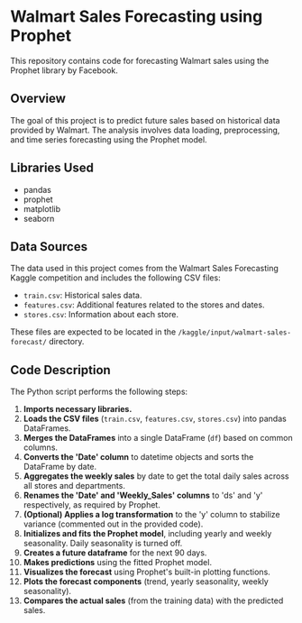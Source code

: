 # Walmart Sales Forecasting using Prophet

This repository contains code for forecasting Walmart sales using the Prophet library by Facebook.

## Overview

The goal of this project is to predict future sales based on historical data provided by Walmart. The analysis involves data loading, preprocessing, and time series forecasting using the Prophet model.

## Libraries Used

-   pandas
-   prophet
-   matplotlib
-   seaborn

## Data Sources

The data used in this project comes from the Walmart Sales Forecasting Kaggle competition and includes the following CSV files:

-   `train.csv`: Historical sales data.
-   `features.csv`: Additional features related to the stores and dates.
-   `stores.csv`: Information about each store.

These files are expected to be located in the `/kaggle/input/walmart-sales-forecast/` directory.

## Code Description

The Python script performs the following steps:

1.  **Imports necessary libraries.**
2.  **Loads the CSV files** (`train.csv`, `features.csv`, `stores.csv`) into pandas DataFrames.
3.  **Merges the DataFrames** into a single DataFrame (`df`) based on common columns.
4.  **Converts the 'Date' column** to datetime objects and sorts the DataFrame by date.
5.  **Aggregates the weekly sales** by date to get the total daily sales across all stores and departments.
6.  **Renames the 'Date' and 'Weekly\_Sales' columns** to 'ds' and 'y' respectively, as required by Prophet.
7.  **(Optional) Applies a log transformation** to the 'y' column to stabilize variance (commented out in the provided code).
8.  **Initializes and fits the Prophet model**, including yearly and weekly seasonality. Daily seasonality is turned off.
9.  **Creates a future dataframe** for the next 90 days.
10. **Makes predictions** using the fitted Prophet model.
11. **Visualizes the forecast** using Prophet's built-in plotting functions.
12. **Plots the forecast components** (trend, yearly seasonality, weekly seasonality).
13. **Compares the actual sales** (from the training data) with the predicted sales.

